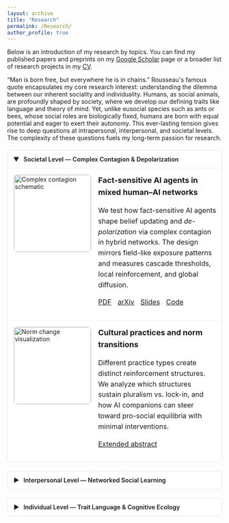 ```yaml
---
layout: archive
title: "Research"   
permalink: /Research/   
author_profile: true
---
```


<style>
/* --- Collapsible “theme” blocks --- */
.theme { margin: 1.25rem 0; border: 1px solid #e6e6e6; border-radius: 10px; background: #fff; }
.theme > summary {
  /* clickable header row */
  cursor: pointer; list-style: none; padding: 12px 14px; font-weight: 600;
  display: flex; align-items: center; gap: 10px;
}
.theme > summary::-webkit-details-marker { display: none; } /* hide default marker */
.theme .chev { transition: transform .2s ease; }
.theme[open] .chev { transform: rotate(90deg); }

/* --- One left-image / right-text row (your “table”) --- */
.rcard {
  display: flex; gap: 16px; padding: 14px; border-top: 1px solid #f0f0f0;
}
.rcard:first-of-type { border-top: 1px solid #eee; }

/* image column */
.rcard .img img {
  width: 180px; max-width: 35vw; height: auto;
  border: 1px solid #e6e6e6; border-radius: 8px;
}

/* text column */
.rcard .txt { flex: 1; line-height: 1.55; font-size: 16px; }
.rcard .txt h4 { margin: 0 0 6px 0; font-size: 18px; }

/* link buttons (uses Minimal Mistakes button classes if present) */
.rcard .links a { margin-right: 10px; }

/* mobile */
@media (max-width: 720px) {
  .rcard { flex-direction: column; }
  .rcard .img img { width: 100%; max-width: 100%; }
}
</style>

Below is an introduction of my research by topics. You can find my published papers and preprints on my [Google Scholar](https://scholar.google.com/citations?user=UCWX53IAAAAJ&hl=en&inst=5778974199078678248) page or a broader list of research projects in my [CV](https://yuanzeliu.github.io/files/LIU%20Yuanze_CV_20251027.pdf).

“Man is born free, but everywhere he is in chains.” Rousseau's famous quote encapsulates my core research interest: understanding the dilemma between our inherent sociality and individuality. Humans, as social animals, are profoundly shaped by society, where we develop our defining traits like language and theory of mind. Yet, unlike eusocial species such as ants or bees, whose social roles are biologically fixed, humans are born with equal potential and eager to exert their autonomy. This ever-lasting tension gives rise to deep questions at intrapersonal, interpersonal, and societal levels. The complexity of these questions fuels my long-term passion for research.


<!-- ===== Theme 1 ===== -->
<details class="theme" open>
  <summary><span class="chev">▶</span> Societal Level — Complex Contagion & Depolarization</summary>

  <div class="rcard">
    <div class="img">
      <img src="/images/research/complex_contagion.png" alt="Complex contagion schematic">
    </div>
    <div class="txt">
      <h4>Fact-sensitive AI agents in mixed human–AI networks</h4>
      <p>
        We test how fact-sensitive AI agents shape belief updating and <em>de-polarization</em>
        via complex contagion in hybrid networks. The design mirrors field-like exposure patterns
        and measures cascade thresholds, local reinforcement, and global diffusion.
      </p>
      <p class="links">
        <a class="btn btn--primary btn--sm" href="/files/paper1.pdf">PDF</a>
        <a class="btn btn--light btn--sm" href="https://arxiv.org/abs/xxxx.xxxxx">arXiv</a>
        <a class="btn btn--light btn--sm" href="/slides/slides1.pdf">Slides</a>
        <a class="btn btn--light btn--sm" href="https://github.com/yourrepo">Code</a>
      </p>
    </div>
  </div>

  <!-- Optionally add more rows in the same theme -->
  <div class="rcard">
    <div class="img">
      <img src="/images/research/tradition_network.png" alt="Norm change visualization">
    </div>
    <div class="txt">
      <h4>Cultural practices and norm transitions</h4>
      <p>
        Different practice types create distinct reinforcement structures. We analyze which
        structures sustain pluralism vs. lock-in, and how AI companions can steer toward
        pro-social equilibria with minimal interventions.
      </p>
      <p class="links">
        <a class="btn btn--light btn--sm" href="/files/extended_abstract.pdf">Extended abstract</a>
      </p>
    </div>
  </div>
</details>

<!-- ===== Theme 2 ===== -->
<details class="theme">
  <summary><span class="chev">▶</span> Interpersonal Level — Networked Social Learning</summary>

  <div class="rcard">
    <div class="img">
      <img src="/images/research/broker_agent.png" alt="AI broker agent diagram">
    </div>
    <div class="txt">
      <h4>AI brokers as social facilitators</h4>
      <p>
        We build an online platform where an AI broker schedules, prompts, and summarizes
        cross-group dialogues, measuring trust growth, opinion movement, and retention.
      </p>
      <p class="links">
        <a class="btn btn--light btn--sm" href="/files/protocol.pdf">Protocol</a>
        <a class="btn btn--light btn--sm" href="/files/pre_registration.pdf">Pre-registration</a>
      </p>
    </div>
  </div>
</details>

<!-- ===== Theme 3 ===== -->
<details class="theme">
  <summary><span class="chev">▶</span> Individual Level — Trait Language & Cognitive Ecology</summary>

  <div class="rcard">
    <div class="img">
      <img src="/images/research/fact_model.png" alt="FACT model">
    </div>
    <div class="txt">
      <h4>FACT model of trait language</h4>
      <p>
        We propose a four-factor structure (Fitness, Agency, Communion, Traditionalism) and
        show how ecological demands shape trait semantics in both human judgments and LLM personas.
      </p>
      <p class="links">
        <a class="btn btn--primary btn--sm" href="/files/trait_paper.pdf">PDF</a>
        <a class="btn btn--light btn--sm" href="https://osf.io/xxxx">Data</a>
      </p>
    </div>
  </div>
</details>
